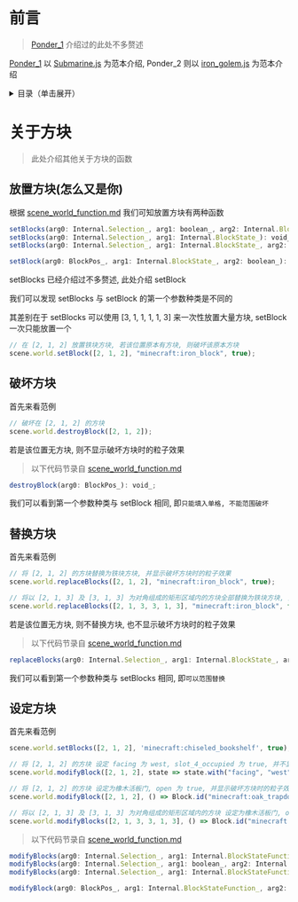 # 前言

> [Ponder_1](Ponder_1.md) 介绍过的此处不多赘述

[Ponder_1](Ponder_1.md) 以 [Submarine.js](kubejs/client_scripts/Ponder/Submarine.js) 为范本介绍, Ponder_2 则以 [iron_golem.js](kubejs/client_scripts/Ponder/iron_golem.js) 为范本介绍

<details>
  <summary>目录（单击展开）</summary>

  - [前言](#前言)
  - [关于方块](#关于方块)
    1. [放置方块](#放置方块(怎么又是你))
    2. [破坏方块](#破坏方块)
    3. [替换方块](#替换方块)

</details>
 
# 关于方块

> 此处介绍其他关于方块的函数

## 放置方块(怎么又是你)

根据 [scene_world_function.md](kubejs/constant/scene_world_function.md) 我们可知放置方块有两种函数

```js
setBlocks(arg0: Internal.Selection_, arg1: boolean_, arg2: Internal.BlockState_): void_;
setBlocks(arg0: Internal.Selection_, arg1: Internal.BlockState_): void_;
setBlocks(arg0: Internal.Selection_, arg1: Internal.BlockState_, arg2: boolean_): void_;

setBlock(arg0: BlockPos_, arg1: Internal.BlockState_, arg2: boolean_): void_;
```

setBlocks 已经介绍过不多赘述, 此处介绍 setBlock

我们可以发现 setBlocks 与 setBlock 的第一个参数种类是不同的

其差别在于 setBlocks 可以使用 [3, 1, 1, 1, 1, 3] 来一次性放置大量方块, setBlock 一次只能放置一个

```js
// 在 [2, 1, 2] 放置铁块方块, 若该位置原本有方块, 则破坏该原本方块
scene.world.setBlock([2, 1, 2], "minecraft:iron_block", true);
```

## 破坏方块

首先来看范例

```js
// 破坏在 [2, 1, 2] 的方块
scene.world.destroyBlock([2, 1, 2]);
```
若是该位置无方块, 则不显示破坏方块时的粒子效果

> 以下代码节录自 [scene_world_function.md](kubejs/constant/scene_world_function.md)

```js
destroyBlock(arg0: BlockPos_): void_;
```

我们可以看到第一个参数种类与 setBlock 相同, 即`只能填入单格, 不能范围破坏`

## 替换方块

首先来看范例

```js
// 将 [2, 1, 2] 的方块替换为铁块方块, 并显示破坏方块时的粒子效果
scene.world.replaceBlocks([2, 1, 2], "minecraft:iron_block", true);

// 将以 [2, 1, 3] 及 [3, 1, 3] 为对角组成的矩形区域内的方块全部替换为铁块方块, 并不显示破坏方块时的粒子效果
scene.world.replaceBlocks([2, 1, 3, 3, 1, 3], "minecraft:iron_block", false);
```
若是该位置无方块, 则不替换方块, 也不显示破坏方块时的粒子效果

> 以下代码节录自 [scene_world_function.md](kubejs/constant/scene_world_function.md)

```js
replaceBlocks(arg0: Internal.Selection_, arg1: Internal.BlockState_, arg2: boolean_): void_;
```

我们可以看到第一个参数种类与 setBlocks 相同, 即`可以范围替换`

## 设定方块

首先来看范例

```js
scene.world.setBlocks([2, 1, 2], 'minecraft:chiseled_bookshelf', true);

// 将 [2, 1, 2] 的方块 设定 facing 为 west, slot_4_occupied 为 true, 并不显示破坏方块时的粒子效果
scene.world.modifyBlock([2, 1, 2], state => state.with("facing", "west").with("slot_4_occupied", "true"), false);

// 将 [2, 1, 2] 的方块 设定为橡木活板门, open 为 true, 并显示破坏方块时的粒子效果
scene.world.modifyBlock([2, 1, 2], () => Block.id("minecraft:oak_trapdoor").with("type", "top"), true);

// 将以 [2, 1, 3] 及 [3, 1, 3] 为对角组成的矩形区域内的方块 设定为橡木活板门, open 为 true, 并显示破坏方块时的粒子效果
scene.world.modifyBlocks([2, 1, 3, 3, 1, 3], () => Block.id("minecraft:oak_trapdoor").with("type", "top"), true);
```

> 以下代码节录自 [scene_world_function.md](kubejs/constant/scene_world_function.md)

```js
modifyBlocks(arg0: Internal.Selection_, arg1: Internal.BlockStateFunction_, arg2: boolean_): void_;
modifyBlocks(arg0: Internal.Selection_, arg1: boolean_, arg2: Internal.BlockStateFunction_): void_;
modifyBlocks(arg0: Internal.Selection_, arg1: Internal.BlockStateFunction_): void_;

modifyBlock(arg0: BlockPos_, arg1: Internal.BlockStateFunction_, arg2: boolean_): void_;
```

